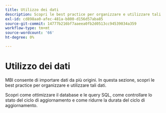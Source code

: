 ```yaml
---
title: Utilizzo dei dati
description: Scopri le best practice per organizzare e utilizzare tali dati.
exl-id: cd898aa0-afec-481a-b800-d156d57aba85
source-git-commit: 14777b216bf7aaeea0fb2d0513cc94539034a359
workflow-type: tm+mt
source-wordcount: '66'
ht-degree: 0%

---
```


# Utilizzo dei dati

MBI consente di importare dati da più origini. In questa sezione, scopri le best practice per organizzare e utilizzare tali dati.

Scopri come ottimizzare il database e le query SQL, come controllare lo stato del ciclo di aggiornamento e come ridurre la durata del ciclo di aggiornamento.

